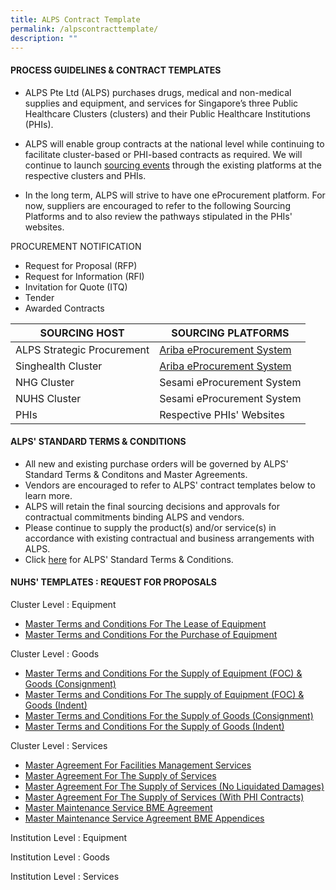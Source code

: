 ```yaml
---
title: ALPS Contract Template
permalink: /alpscontracttemplate/
description: ""
---
```

#### PROCESS GUIDELINES & CONTRACT TEMPLATES

* ALPS Pte Ltd (ALPS) purchases drugs, medical and non-medical supplies and equipment, and services for Singapore’s three Public Healthcare Clusters (clusters) and their Public Healthcare Institutions (PHIs).

* ALPS will enable group contracts at the national level while continuing to facilitate cluster-based or PHI-based contracts as required. We will continue to launch [sourcing events](/nationalsourcingevents/) through the existing platforms at the respective clusters and PHIs.

* In the long term, ALPS will strive to have one eProcurement platform. For now, suppliers are encouraged to refer to the following Sourcing Platforms and to also review the pathways stipulated in the PHIs' websites.

PROCUREMENT NOTIFICATION

* Request for Proposal (RFP)
* Request for Information (RFI)
* Invitation for Quote (ITQ)
* Tender
* Awarded Contracts

| SOURCING HOST | SOURCING PLATFORMS |
| -------- | -------- |
|ALPS Strategic Procurement| [Ariba eProcurement System](https://www.sap.com/products/spend-management.html)  |
| Singhealth Cluster     | [Ariba eProcurement System](https://www.sap.com/products/spend-management.html)  |
| NHG Cluster     | Sesami eProcurement System |
| NUHS Cluster     | Sesami eProcurement System
| PHIs     | Respective PHIs' Websites  |


#### ALPS' STANDARD TERMS & CONDITIONS

* All new and existing purchase orders will be governed by ALPS' Standard Terms & Conditons and Master Agreements. 
* Vendors are encouraged to refer to ALPS' contract templates below to learn more.
* ALPS will retain the final sourcing decisions and approvals for contractual commitments binding ALPS and vendors.
* Please continue to supply the product(s) and/or service(s) in accordance with existing contractual and business arrangements with ALPS.
* Click [here]() for ALPS' Standard Terms & Conditions.


#### NUHS' TEMPLATES : REQUEST FOR PROPOSALS

Cluster Level : Equipment
* [Master Terms and Conditions For The Lease of Equipment](/files/CONTRACT%20DIRECTORY/NUHS%20TEMPLATES/CLUSTER%20LEVEL%20:%20Equipment/2_1_a_rfp_cluster%20procurement_t%20and%20c_lease%20of%20equipment_v2_31_03_23.pdf)
* [Master Terms and Conditions For the Purchase of Equipment](/files/CONTRACT%20DIRECTORY/NUHS%20TEMPLATES/CLUSTER%20LEVEL%20:%20Equipment/2_1_b_rfp_cluster%20procurement_t%20and%20c_medical%20equipment%20onetime%20and%20term_v2%20(31_03_23).pdf)

Cluster Level : Goods
* [Master Terms and Conditions For the Supply of Equipment (FOC) & Goods (Consignment)](/files/CONTRACT%20DIRECTORY/NUHS%20TEMPLATES/Cluster%20Level%20:%20Goods/2_2_a_rfp_cluster%20procurement_t%20and%20c_goods_foc-equip-placement_term_indent_v2%20(31_03_23).pdf)
* [Master Terms and Conditions For The supply of Equipment (FOC) & Goods (Indent)](/files/CONTRACT%20DIRECTORY/NUHS%20TEMPLATES/Cluster%20Level%20:%20Goods/2_2_b_rfp_cluster%20procurement_t%20and%20c_goods_foc-equip-placement_term_consign_v2%20(31_03_23).pdf)
* [Master Terms and Conditions For the Supply of Goods (Consignment)](/files/CONTRACT%20DIRECTORY/NUHS%20TEMPLATES/Cluster%20Level%20:%20Goods/2_2_c_rfp_cluster%20procurement_t%20and%20c_goods_onetime-termcontract_indent_v2%20(31_03_23).pdf)
* [Master Terms and Conditions For the Supply of Goods (Indent)](/files/CONTRACT%20DIRECTORY/NUHS%20TEMPLATES/Cluster%20Level%20:%20Goods/2_2_d_rfp_cluster%20procurement_t%20and%20c_goods_termcontract_consign_v2(31_03_23).pdf)

Cluster Level : Services
* [Master Agreement For Facilities Management Services](/files/CONTRACT%20DIRECTORY/NUHS%20TEMPLATES/Cluster%20Level%20%20%20Services/2_3_a_rfp_cluster%20procurement_t%20and%20c_services_master%20maintenance%20bme_v2%20(31_03_23).pdf)
* [Master Agreement For The Supply of Services](/files/CONTRACT%20DIRECTORY/NUHS%20TEMPLATES/Cluster%20Level%20%20%20Services/2_3_b_rfp_cluster%20procurement_t%20and%20c_services_master%20maintenance%20fm_v2%20(31_03_23).pdf)
* [Master Agreement For The Supply of Services (No Liquidated Damages)](/files/CONTRACT%20DIRECTORY/NUHS%20TEMPLATES/Cluster%20Level%20%20%20Services/2_3_c_rfp_cluster%20procurement_t%20and%20c_services_v2%20(31_03_23).pdf)
* [Master Agreement For The Supply of Services (With PHI Contracts)](/files/CONTRACT%20DIRECTORY/NUHS%20TEMPLATES/Cluster%20Level%20%20%20Services/2_3_d_rfp_cluster%20procurement_t%20and%20c_services_no%20ld_v2%20(31_03_23).pdf)
* [Master Maintenance Service BME Agreement](/files/CONTRACT%20DIRECTORY/NUHS%20TEMPLATES/Cluster%20Level%20%20%20Services/2_3_e_rfp_cluster%20procurement_t%20and%20c_services_with%20institution%20contracts_v2%20(31_03_23).pdf)
* [Master Maintenance Service Agreement BME Appendices](/files/CONTRACT%20DIRECTORY/NUHS%20TEMPLATES/Cluster%20Level%20%20%20Services/2_3_f_rfp_cluster%20procurement_t%20and%20c_services_master%20maintenance%20bme%20appendices_v1.pdf)

Institution Level : Equipment

Institution Level : Goods

Institution Level : Services